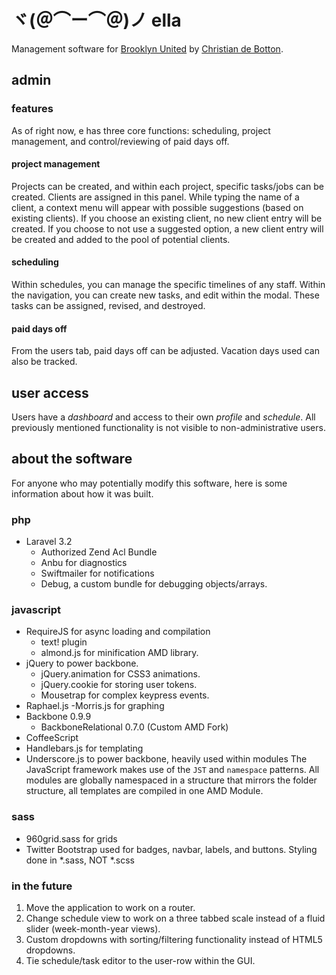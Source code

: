 # ヾ(＠⌒ー⌒＠)ノ ella
Management software for [Brooklyn United](http://www.brooklynunited.com) by [Christian de Botton](mailto:debotton@brooklynunited.com).

## admin

### features
As of right now, e has three core functions: scheduling, project management, and control/reviewing of paid days off.

#### project management
Projects can be created, and within each project, specific tasks/jobs can be created. Clients are assigned in this panel. While typing the name of a client, a context menu will appear with possible suggestions (based on existing clients). If you choose an existing client, no new client entry will be created. If you choose to not use a suggested option, a new client entry will be created and added to the pool of potential clients.

#### scheduling
Within schedules, you can manage the specific timelines of any staff. Within the navigation, you can create new tasks, and edit within the modal. These tasks can be assigned, revised, and destroyed.

#### paid days off
From the users tab, paid days off can be adjusted. Vacation days used can also be tracked.

## user access

Users have a *dashboard* and access to their own *profile* and *schedule*. All previously mentioned functionality is not visible to non-administrative users.

## about the software
For anyone who may potentially modify this software, here is some information about how it was built.

### php
- Laravel 3.2
	- Authorized Zend Acl Bundle
	- Anbu for diagnostics
	- Swiftmailer for notifications
	- Debug, a custom bundle for debugging objects/arrays.

### javascript
- RequireJS for async loading and compilation
	- text! plugin
	- almond.js for minification AMD library.
- jQuery to power backbone.
	- jQuery.animation for CSS3 animations.
	- jQuery.cookie for storing user tokens.
	- Mousetrap for complex keypress events.
- Raphael.js
	-Morris.js for graphing
- Backbone 0.9.9
	- BackboneRelational 0.7.0 (Custom AMD Fork)
- CoffeeScript
- Handlebars.js for templating
- Underscore.js to power backbone, heavily used within modules
The JavaScript framework makes use of the `JST` and `namespace` patterns. All modules are globally namespaced in a structure that mirrors the folder structure, all templates are compiled in one AMD Module.

### sass
- 960grid.sass for grids
- Twitter Bootstrap used for badges, navbar, labels, and buttons.
Styling done in *.sass, NOT *.scss

### in the future
1. Move the application to work on a router.
2. Change schedule view to work on a three tabbed scale instead of a fluid slider (week-month-year views).
3. Custom dropdowns with sorting/filtering functionality instead of HTML5 dropdowns.
4. Tie schedule/task editor to the user-row within the GUI.